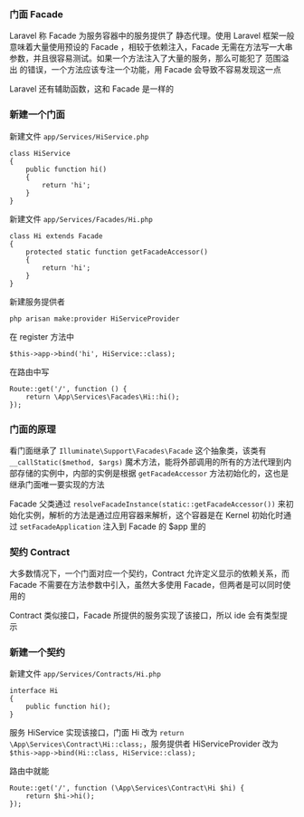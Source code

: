 ### 门面 Facade

Laravel 称 Facade 为服务容器中的服务提供了 静态代理。使用 Laravel 框架一般意味着大量使用预设的 Facade ，相较于依赖注入，Facade 无需在方法写一大串参数，并且很容易测试。如果一个方法注入了大量的服务，那么可能犯了 范围溢出 的错误，一个方法应该专注一个功能，用 Facade 会导致不容易发现这一点

Laravel 还有辅助函数，这和 Facade 是一样的

### 新建一个门面

新建文件 ``app/Services/HiService.php``
```
class HiService
{
    public function hi()
    {
        return 'hi';
    }
}
```

新建文件 ``app/Services/Facades/Hi.php``

```
class Hi extends Facade
{
    protected static function getFacadeAccessor()
    {
        return 'hi';
    }
}
```

新建服务提供者

``php arisan make:provider HiServiceProvider``

在 register 方法中

``$this->app->bind('hi', HiService::class);``

在路由中写
```
Route::get('/', function () {
    return \App\Services\Facades\Hi::hi();
});
```

### 门面的原理

看门面继承了 ``Illuminate\Support\Facades\Facade`` 这个抽象类，该类有 ``__callStatic($method, $args)`` 魔术方法，能将外部调用的所有的方法代理到内部存储的实例中，内部的实例是根据 ``getFacadeAccessor`` 方法初始化的，这也是继承门面唯一要实现的方法

Facade 父类通过 ``resolveFacadeInstance(static::getFacadeAccessor())`` 来初始化实例，解析的方法是通过应用容器来解析，这个容器是在 Kernel 初始化时通过 ``setFacadeApplication`` 注入到 Facade 的 $app 里的

### 契约 Contract
大多数情况下，一个门面对应一个契约，Contract 允许定义显示的依赖关系，而 Facade 不需要在方法参数中引入，虽然大多使用 Facade，但两者是可以同时使用的

Contract 类似接口，Facade 所提供的服务实现了该接口，所以 ide 会有类型提示

### 新建一个契约

新建文件 ``app/Services/Contracts/Hi.php``
```
interface Hi
{
    public function hi();
}
```

服务 HiService 实现该接口，门面 Hi 改为 ``return \App\Services\Contract\Hi::class;``，服务提供者 HiServiceProvider 改为 ``$this->app->bind(Hi::class, HiService::class);``

路由中就能
```
Route::get('/', function (\App\Services\Contract\Hi $hi) {
    return $hi->hi();
});
```
